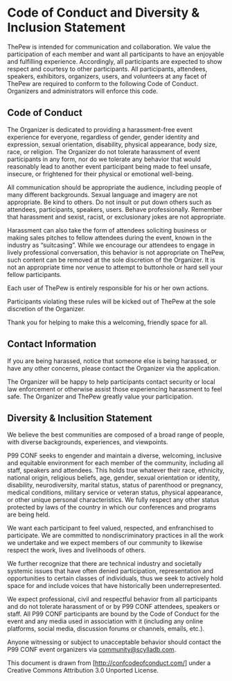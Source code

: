 # Code of Conduct and Diversity & Inclusion Statement

ThePew is intended for communication and collaboration. We value the participation of each member and want all participants to have an enjoyable and fulfilling experience. Accordingly, all participants are expected to show respect and courtesy to other participants. All participants, attendees, speakers, exhibitors, organizers, users, and volunteers at any facet of ThePew are required to conform to the following Code of Conduct. Organizers and administrators will enforce this code.

## Code of Conduct

The Organizer is dedicated to providing a harassment-free event experience for everyone, regardless of gender, gender identity and expression, sexual orientation, disability, physical appearance, body size, race, or religion. The Organizer do not tolerate harassment of event participants in any form, nor do we tolerate any behavior that would reasonably lead to another event participant being made to feel unsafe, insecure, or frightened for their physical or emotional well-being.

All communication should be appropriate the audience, including people of many different backgrounds. Sexual language and imagery are not appropriate. Be kind to others. Do not insult or put down others such as attendees, participants, speakers, users. Behave professionally. Remember that harassment and sexist, racist, or exclusionary jokes are not appropriate.

Harassment can also take the form of attendees soliciting business or making sales pitches to fellow attendees during the event, known in the industry as “suitcasing”. While we encourage our attendees to engage in lively professional conversation, this behavior is not appropriate on ThePew, such content can be removed at the sole discretion of the Organizer. It is not an appropriate time nor venue to attempt to buttonhole or hard sell your fellow participants.

Each user of ThePew is entirely responsible for his or her own actions.

Participants violating these rules will be kicked out of ThePew at the sole discretion of the Organizer.

Thank you for helping to make this a welcoming, friendly space for all.

## Contact Information

If you are being harassed, notice that someone else is being harassed, or have any other concerns, please contact the Organizer via the application.

The Organizer will be happy to help participants contact security or local law enforcement or otherwise assist those experiencing harassment to feel safe. The Organizer and ThePew greatly value your participation.

## Diversity & Inclusition Statement

We believe the best communities are composed of a broad range of people, with diverse backgrounds, experiences, and viewpoints.

P99 CONF seeks to engender and maintain a diverse, welcoming, inclusive and equitable environment for each member of the community, including all staff, speakers and attendees. This holds true whatever their race, ethnicity, national origin, religious beliefs, age, gender, sexual orientation or identity, disability, neurodiversity, marital status, status of parenthood or pregnancy, medical conditions, military service or veteran status, physical appearance, or other unique personal characteristics. We fully respect any other status protected by laws of the country in which our conferences and programs are being held.

We want each participant to feel valued, respected, and enfranchised to participate. We are committed to nondiscriminatory practices in all the work we undertake and we expect members of our community to likewise respect the work, lives and livelihoods of others.

We further recognize that there are technical industry and societally systemic issues that have often denied participation, representation and opportunities to certain classes of individuals, thus we seek to actively hold space for and include voices that have historically been underrepresented.

We expect professional, civil and respectful behavior from all participants and do not tolerate harassment of or by P99 CONF attendees, speakers or staff. All P99 CONF participants are bound by the Code of Conduct for the event and any media used in association with it (including any online platforms, social media, discussion forums or channels, emails, etc.).

Anyone witnessing or subject to unacceptable behavior should contact the P99 CONF event organizers via community@scylladb.com.

This document is drawn from [http://confcodeofconduct.com/] under a Creative Commons Attribution 3.0 Unported License.
